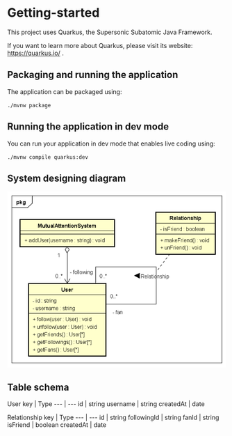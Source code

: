 # Getting-started

This project uses Quarkus, the Supersonic Subatomic Java Framework.

If you want to learn more about Quarkus, please visit its website: https://quarkus.io/ .

## Packaging and running the application

The application can be packaged using:
```shell script
./mvnw package
```

## Running the application in dev mode

You can run your application in dev mode that enables live coding using:
```shell script
./mvnw compile quarkus:dev
```

## System designing diagram
![alt text](images/MututalAttentionSystemDesign.png)

## Table schema
User 
key | Type 
--- | --- 
id | string 
username | string
createdAt | date

Relationship 
key | Type 
--- | --- 
id | string 
followingId | string
fanId | string
isFriend | boolean
createdAt | date

